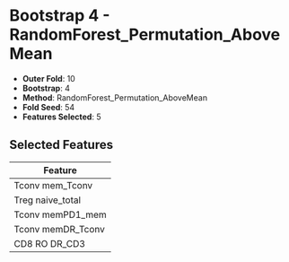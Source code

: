 # Bootstrap 4 - RandomForest_Permutation_AboveMean

- **Outer Fold**: 10
- **Bootstrap**: 4
- **Method**: RandomForest_Permutation_AboveMean
- **Fold Seed**: 54
- **Features Selected**: 5

## Selected Features

| Feature |
|---------|
| Tconv mem_Tconv |
| Treg naive_total |
| Tconv memPD1_mem |
| Tconv memDR_Tconv |
| CD8 RO DR_CD3 |
